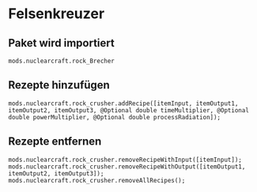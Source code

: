 # Felsenkreuzer

## Paket wird importiert
`mods.nuclearcraft.rock_Brecher`

## Rezepte hinzufügen
```zenscript
mods.nuclearcraft.rock_crusher.addRecipe([itemInput, itemOutput1, itemOutput2, itemOutput3, @Optional double timeMultiplier, @Optional double powerMultiplier, @Optional double processRadiation]);
```

## Rezepte entfernen
```zenscript
mods.nuclearcraft.rock_crusher.removeRecipeWithInput([itemInput]);
mods.nuclearcraft.rock_crusher.removeRecipeWithOutput([itemOutput1, itemOutput2, itemOutput3]);
mods.nuclearcraft.rock_crusher.removeAllRecipes();
```